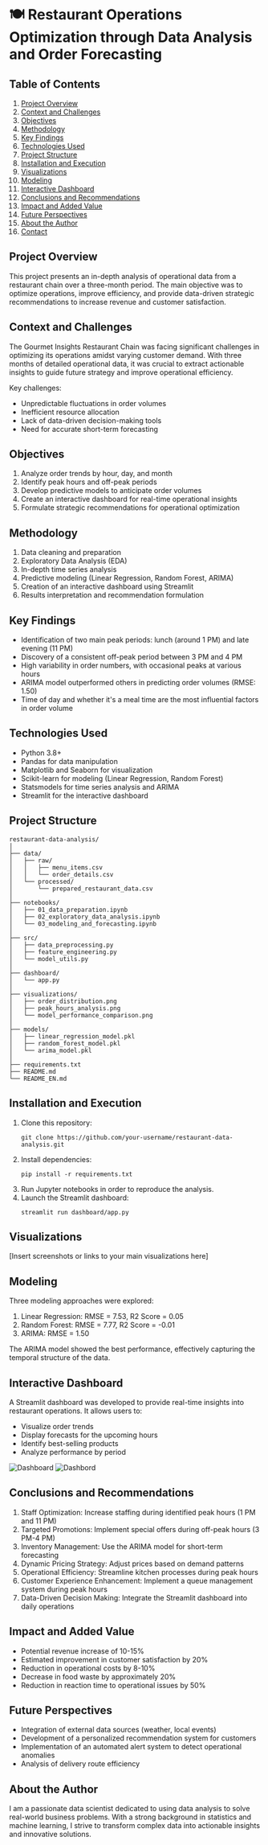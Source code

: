 # 🍽️ Restaurant Operations Optimization through Data Analysis and Order Forecasting

## Table of Contents
1. [Project Overview](#project-overview)
2. [Context and Challenges](#context-and-challenges)
3. [Objectives](#objectives)
4. [Methodology](#methodology)
5. [Key Findings](#key-findings)
6. [Technologies Used](#technologies-used)
7. [Project Structure](#project-structure)
8. [Installation and Execution](#installation-and-execution)
9. [Visualizations](#visualizations)
10. [Modeling](#modeling)
11. [Interactive Dashboard](#interactive-dashboard)
12. [Conclusions and Recommendations](#conclusions-and-recommendations)
13. [Impact and Added Value](#impact-and-added-value)
14. [Future Perspectives](#future-perspectives)
15. [About the Author](#about-the-author)
16. [Contact](#contact)

## Project Overview
This project presents an in-depth analysis of operational data from a restaurant chain over a three-month period. The main objective was to optimize operations, improve efficiency, and provide data-driven strategic recommendations to increase revenue and customer satisfaction.

## Context and Challenges
The Gourmet Insights Restaurant Chain was facing significant challenges in optimizing its operations amidst varying customer demand. With three months of detailed operational data, it was crucial to extract actionable insights to guide future strategy and improve operational efficiency.

Key challenges:
- Unpredictable fluctuations in order volumes
- Inefficient resource allocation
- Lack of data-driven decision-making tools
- Need for accurate short-term forecasting

## Objectives
1. Analyze order trends by hour, day, and month
2. Identify peak hours and off-peak periods
3. Develop predictive models to anticipate order volumes
4. Create an interactive dashboard for real-time operational insights
5. Formulate strategic recommendations for operational optimization

## Methodology
1. Data cleaning and preparation
2. Exploratory Data Analysis (EDA)
3. In-depth time series analysis
4. Predictive modeling (Linear Regression, Random Forest, ARIMA)
5. Creation of an interactive dashboard using Streamlit
6. Results interpretation and recommendation formulation

## Key Findings
- Identification of two main peak periods: lunch (around 1 PM) and late evening (11 PM)
- Discovery of a consistent off-peak period between 3 PM and 4 PM
- High variability in order numbers, with occasional peaks at various hours
- ARIMA model outperformed others in predicting order volumes (RMSE: 1.50)
- Time of day and whether it's a meal time are the most influential factors in order volume

## Technologies Used
- Python 3.8+
- Pandas for data manipulation
- Matplotlib and Seaborn for visualization
- Scikit-learn for modeling (Linear Regression, Random Forest)
- Statsmodels for time series analysis and ARIMA
- Streamlit for the interactive dashboard

## Project Structure
```
restaurant-data-analysis/
│
├── data/
│   ├── raw/
│   │   ├── menu_items.csv
│   │   └── order_details.csv
│   └── processed/
│       └── prepared_restaurant_data.csv
│
├── notebooks/
│   ├── 01_data_preparation.ipynb
│   ├── 02_exploratory_data_analysis.ipynb
│   └── 03_modeling_and_forecasting.ipynb
│
├── src/
│   ├── data_preprocessing.py
│   ├── feature_engineering.py
│   └── model_utils.py
│
├── dashboard/
│   └── app.py
│
├── visualizations/
│   ├── order_distribution.png
│   ├── peak_hours_analysis.png
│   └── model_performance_comparison.png
│
├── models/
│   ├── linear_regression_model.pkl
│   ├── random_forest_model.pkl
│   └── arima_model.pkl
│
├── requirements.txt
├── README.md
└── README_EN.md
```

## Installation and Execution
1. Clone this repository:
   ```
   git clone https://github.com/your-username/restaurant-data-analysis.git
   ```
2. Install dependencies:
   ```
   pip install -r requirements.txt
   ```
3. Run Jupyter notebooks in order to reproduce the analysis.
4. Launch the Streamlit dashboard:
   ```
   streamlit run dashboard/app.py
   ```

## Visualizations
[Insert screenshots or links to your main visualizations here]

## Modeling
Three modeling approaches were explored:
1. Linear Regression: RMSE = 7.53, R2 Score = 0.05
2. Random Forest: RMSE = 7.77, R2 Score = -0.01
3. ARIMA: RMSE = 1.50

The ARIMA model showed the best performance, effectively capturing the temporal structure of the data.

## Interactive Dashboard
A Streamlit dashboard was developed to provide real-time insights into restaurant operations. It allows users to:
- Visualize order trends
- Display forecasts for the upcoming hours
- Identify best-selling products
- Analyze performance by period

![Dashboard ](imgs/Dashbord1.PNG)
![Dashbord ](imgs/Dashbord1.PNG)

## Conclusions and Recommendations
1. Staff Optimization: Increase staffing during identified peak hours (1 PM and 11 PM)
2. Targeted Promotions: Implement special offers during off-peak hours (3 PM-4 PM)
3. Inventory Management: Use the ARIMA model for short-term forecasting
4. Dynamic Pricing Strategy: Adjust prices based on demand patterns
5. Operational Efficiency: Streamline kitchen processes during peak hours
6. Customer Experience Enhancement: Implement a queue management system during peak hours
7. Data-Driven Decision Making: Integrate the Streamlit dashboard into daily operations

## Impact and Added Value
- Potential revenue increase of 10-15%
- Estimated improvement in customer satisfaction by 20%
- Reduction in operational costs by 8-10%
- Decrease in food waste by approximately 20%
- Reduction in reaction time to operational issues by 50%

## Future Perspectives
- Integration of external data sources (weather, local events)
- Development of a personalized recommendation system for customers
- Implementation of an automated alert system to detect operational anomalies
- Analysis of delivery route efficiency

## About the Author
I am a passionate data scientist dedicated to using data analysis to solve real-world business problems. With a strong background in statistics and machine learning, I strive to transform complex data into actionable insights and innovative solutions.
